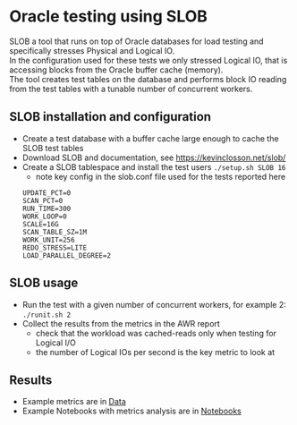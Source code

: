 # Oracle testing using SLOB
SLOB a tool that runs on top of Oracle databases for load testing and specifically stresses Physical and Logical IO.  
In the configuration used for these tests we only stressed Logical IO, that is accessing blocks from the Oracle buffer cache (memory).  
The tool creates test tables on the database and performs block IO reading from the test tables with a tunable number of concurrent workers.  

## SLOB installation and configuration
- Create a test database with a buffer cache large enough to cache the SLOB test tables 
- Download SLOB and documentation, see https://kevinclosson.net/slob/
- Create a SLOB tablespace and install the test users `./setup.sh SLOB 16`
    - note key config in the slob.conf file used for the tests reported here 
  ```
  UPDATE_PCT=0
  SCAN_PCT=0
  RUN_TIME=300
  WORK_LOOP=0
  SCALE=16G
  SCAN_TABLE_SZ=1M
  WORK_UNIT=256
  REDO_STRESS=LITE
  LOAD_PARALLEL_DEGREE=2  
  ```

## SLOB usage
- Run the test with a given number of concurrent workers, for example 2: `./runit.sh 2`
- Collect the results from the metrics in the AWR report
  - check that the workload was cached-reads only when testing for Logical I/O
  - the number of Logical IOs per second is the key metric to look at

## Results
- Example metrics are in [Data](Data)
- Example Notebooks with metrics analysis are in [Notebooks](Notebooks)
